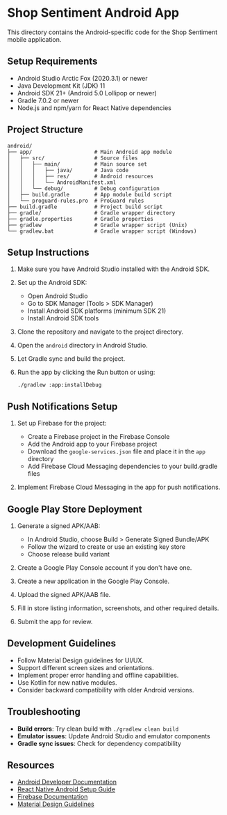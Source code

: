 # Shop Sentiment Android App

This directory contains the Android-specific code for the Shop Sentiment mobile application.

## Setup Requirements

- Android Studio Arctic Fox (2020.3.1) or newer
- Java Development Kit (JDK) 11
- Android SDK 21+ (Android 5.0 Lollipop or newer)
- Gradle 7.0.2 or newer
- Node.js and npm/yarn for React Native dependencies

## Project Structure

```
android/
├── app/                    # Main Android app module
│   ├── src/                # Source files
│   │   ├── main/           # Main source set
│   │   │   ├── java/       # Java code
│   │   │   ├── res/        # Android resources
│   │   │   └── AndroidManifest.xml
│   │   └── debug/          # Debug configuration
│   ├── build.gradle        # App module build script
│   └── proguard-rules.pro  # ProGuard rules
├── build.gradle            # Project build script
├── gradle/                 # Gradle wrapper directory
├── gradle.properties       # Gradle properties
├── gradlew                 # Gradle wrapper script (Unix)
└── gradlew.bat             # Gradle wrapper script (Windows)
```

## Setup Instructions

1. Make sure you have Android Studio installed with the Android SDK.

2. Set up the Android SDK:
   - Open Android Studio
   - Go to SDK Manager (Tools > SDK Manager)
   - Install Android SDK platforms (minimum SDK 21)
   - Install Android SDK tools

3. Clone the repository and navigate to the project directory.

4. Open the `android` directory in Android Studio.

5. Let Gradle sync and build the project.

6. Run the app by clicking the Run button or using:
   ```
   ./gradlew :app:installDebug
   ```

## Push Notifications Setup

1. Set up Firebase for the project:
   - Create a Firebase project in the Firebase Console
   - Add the Android app to your Firebase project
   - Download the `google-services.json` file and place it in the `app` directory
   - Add Firebase Cloud Messaging dependencies to your build.gradle files

2. Implement Firebase Cloud Messaging in the app for push notifications.

## Google Play Store Deployment

1. Generate a signed APK/AAB:
   - In Android Studio, choose Build > Generate Signed Bundle/APK
   - Follow the wizard to create or use an existing key store
   - Choose release build variant

2. Create a Google Play Console account if you don't have one.

3. Create a new application in the Google Play Console.

4. Upload the signed APK/AAB file.

5. Fill in store listing information, screenshots, and other required details.

6. Submit the app for review.

## Development Guidelines

- Follow Material Design guidelines for UI/UX.
- Support different screen sizes and orientations.
- Implement proper error handling and offline capabilities.
- Use Kotlin for new native modules.
- Consider backward compatibility with older Android versions.

## Troubleshooting

- **Build errors**: Try clean build with `./gradlew clean build`
- **Emulator issues**: Update Android Studio and emulator components
- **Gradle sync issues**: Check for dependency compatibility

## Resources

- [Android Developer Documentation](https://developer.android.com/docs)
- [React Native Android Setup Guide](https://reactnative.dev/docs/environment-setup)
- [Firebase Documentation](https://firebase.google.com/docs)
- [Material Design Guidelines](https://material.io/design) 